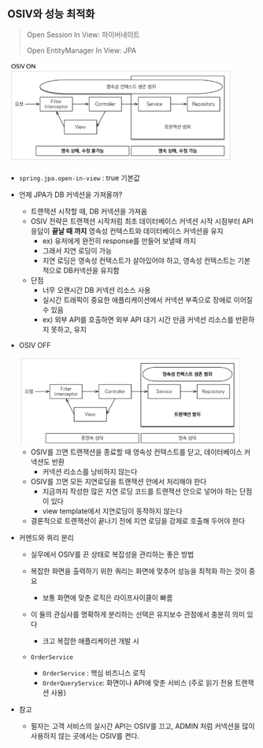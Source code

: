 ## OSIV와 성능 최적화

> Open Session In View: 하이버네이트
>
> Open EntityManager In View: JPA



<img src="osiv.assets/image-20230227151145425.png" alt="image-20230227151145425" style="zoom:67%;" />

- `spring.jpa.open-in-view` : true 기본값

- 언제 JPA가 DB 커넥션을 가져올까?
  - 트랜잭션 시작할 때, DB 커넥션을 가져옴
  - OSIV 전략은 트랜잭션 시작처럼 최초 데이터베이스 커넥션 시작 시점부터 API 응답이 **끝날 때 까지** 영속성 컨텍스트와 데이터베이스 커넥션을 유지
    - ex) 유저에게 완전히 response를 만들어 보낼때 까지
    - 그래서 지연 로딩이 가능
    - 지연 로딩은 영속성 컨텍스트가 살아있어야 하고, 영속성 컨텍스트는 기본적으로 DB커넥션을 유지함
  - 단점
    - 너무 오랜시간 DB 커넥션 리소스 사용
    - 실시간 트래픽이 중요한 애플리케이션에서 커넥션 부족으로 장애로 이어질 수 있음
    - ex) 외부 API를 호출하면 외부 API 대기 시간 만큼 커넥션 리소스를 반환하지 못하고, 유지

- OSIV OFF

  <img src="osiv.assets/image-20230227151759645.png" alt="image-20230227151759645" style="zoom:67%;" />

  

  - OSIV를 끄면 트랜잭션을 종료할 때 영속성 컨텍스트를 닫고, 데이터베이스 커넥션도 반환
    - 커넥션 리소스를 낭비하지 않는다
  - OSIV를 끄면 모든 지연로딩을 트랜잭션 안에서 처리해야 한다
    - 지금까지 작성한 많은 지연 로딩 코드를 트랜잭션 안으로 넣어야 하는 단점이 있다
    - view template에서 지연로딩이 동작하지 않는다
  - 결론적으로 트랜잭션이 끝나기 전에 지연 로딩을 강제로 호출해 두어야 한다



- 커멘드와 쿼리 분리

  - 실무에서 OSIV를 끈 상태로 복잡성을 관리하는 좋은 방법
  - 복잡한 화면을 출력하기 위한 쿼리는 화면에 맞추어 성능을 최적화 하는 것이 중요
    - 보통 화면에 맞춘 로직은 라이프사이클이 빠름

  - 이 둘의 관심사를 명확하게 분리하는 선택은 유지보수 관점에서 충분히 의미 있다
    - 크고 복잡한 애플리케이션 개발 시
  - `OrderService`
    - `OrderService` : 핵심 비즈니스 로직
    - `OrderQueryService`: 화면이나 API에 맞춘 서비스 (주로 읽기 전용 트랜잭션 사용)

- 참고
  - 필자는 고객 서비스의 실시간 API는 OSIV를 끄고, ADMIN 처럼 커넥션을 많이 사용하지 않는 곳에서는 OSIV를 켠다.
